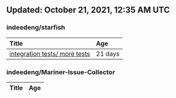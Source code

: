 ## Updated: October 21, 2021, 12:35 AM UTC


### indeedeng/starfish
|**Title**|**Age**|
|:----|:----|
|[integration tests/ more tests](https://github.com/indeedeng/starfish/issues/117)|21&nbsp;days|


### indeedeng/Mariner-Issue-Collector
|**Title**|**Age**|
|:----|:----|